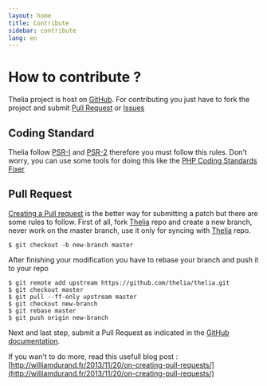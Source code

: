 ```yaml
---
layout: home
title: Contribute
sidebar: contribute
lang: en
---
```

<div class="page-header">
    <h1>How to contribute ?</h1>
</div>

Thelia project is host on [GitHub](https://github.com/thelia/thelia). For contributing you just have to fork the project
and submit [Pull Request](https://help.github.com/articles/using-pull-requests) or [Issues](https://github.com/thelia/thelia)

## Coding Standard

Thelia follow [PSR-I](http://www.php-fig.org/psr/psr-1/) and [PSR-2](http://www.php-fig.org/psr/psr-2/) therefore you
must follow this rules. Don't worry, you can use some tools for doing this like the
[PHP Coding Standards Fixer](http://cs.sensiolabs.org/)

## Pull Request

[Creating a Pull request](https://help.github.com/articles/creating-a-pull-request) is the better way for submitting a
patch but there are some rules to follow. First of all, fork [Thelia](https://github.com/thelia/thelia) repo and create
a new branch, never work on the master branch, use it only for syncing with [Thelia](https://github.com/thelia/thelia) repo.

```
$ git checkout -b new-branch master
```

After finishing your modification you have to rebase your branch and push it to your repo

```
$ git remote add upstream https://github.com/thelia/thelia.git
$ git checkout master
$ git pull --ff-only upstream master
$ git checkout new-branch
$ git rebase master
$ git push origin new-branch
```

Next and last step, submit a Pull Request as indicated in the [GitHub documentation](https://help.github.com/articles/creating-a-pull-request).

If you wan't to do more, read this usefull blog post : [http://williamdurand.fr/2013/11/20/on-creating-pull-requests/](http://williamdurand.fr/2013/11/20/on-creating-pull-requests/)
